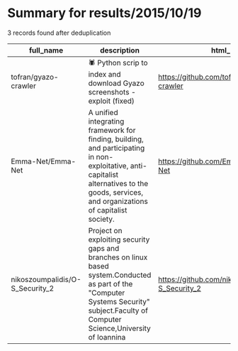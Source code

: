 
# Summary for results/2015/10/19
    
3 records found after deduplication

| full_name | description | html_url | matched_list | matched_count | pushed_at | size | stargazers_count | language | forks_count |
|---------------------------------|---------------------------------------------------------------------------------------------------------------------------------------------------------------------------------------------|----------------------------------------------------|----------------|-----------------|---------------------------|--------|--------------------|------------|---------------|
| tofran/gyazo-crawler | :spider: Python scrip to index and download Gyazo screenshots - exploit (fixed) | https://github.com/tofran/gyazo-crawler | ['exploit'] | 1 | 2015-10-19 17:22:19+00:00 | 127 | 4 | Python | 1 |
| Emma-Net/Emma-Net | A unified integrating framework for finding, building, and participating in non-exploitative, anti-capitalist alternatives to the goods, services, and organizations of capitalist society. | https://github.com/Emma-Net/Emma-Net | ['exploit'] | 1 | 2015-10-19 10:42:32+00:00 | 164 | 5 | | 0 |
| nikoszoumpalidis/O-S_Security_2 | Project on exploiting security gaps and branches on linux based system.Conducted as part of the "Computer Systems Security" subject.Faculty of Computer Science,University of Ioannina | https://github.com/nikoszoumpalidis/O-S_Security_2 | ['exploit'] | 1 | 2015-10-19 11:44:09+00:00 | 416 | 0 | Shell | 0 |
